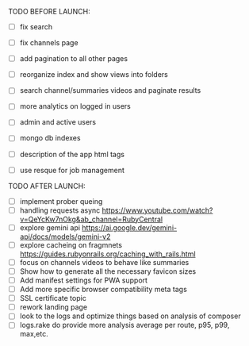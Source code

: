 TODO BEFORE LAUNCH:
- [ ] fix search
- [ ] fix channels page
- [ ] add pagination to all other pages
- [ ] reorganize index and show views into folders
- [ ] search channel/summaries videos and paginate results
- [ ] more analytics on logged in users
- [ ] admin and active users
- [ ] mongo db indexes
- [ ] description of the app html tags
- [ ] use resque for job management


TODO AFTER LAUNCH:
- [ ] implement prober queing
- [ ] handling requests async https://www.youtube.com/watch?v=QeYcKw7nOkg&ab_channel=RubyCentral
- [ ] explore gemini api https://ai.google.dev/gemini-api/docs/models/gemini-v2
- [ ] explore cacheing on fragmnets https://guides.rubyonrails.org/caching_with_rails.html
- [ ] focus on channels videos to behave like summaries
- [ ] Show how to generate all the necessary favicon sizes
- [ ] Add manifest settings for PWA support
- [ ] Add more specific browser compatibility meta tags
- [ ] SSL certificate topic
- [ ] rework landing page
- [ ] look to the logs and optimize things based on analysis of composer
- [ ] logs.rake do provide more analysis average per route, p95, p99, max,etc.
